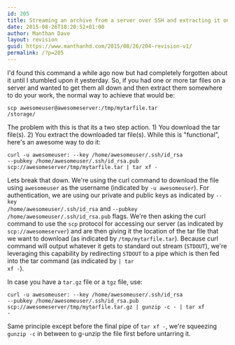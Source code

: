```yaml
---
id: 205
title: Streaming an archive from a server over SSH and extracting it on the fly
date: 2015-08-26T18:20:52+01:00
author: Manthan Dave
layout: revision
guid: https://www.manthanhd.com/2015/08/26/204-revision-v1/
permalink: /?p=205
---
```

I'd found this command a while ago now but had completely forgotten about it until I stumbled upon it yesterday. So, if you had one or more tar files on a server and wanted to get them all down and then extract them somewhere to do your work, the normal way to achieve that would be:

<code>scp awesomeuser@awesomeserver:/tmp/mytarfile.tar /storage/</code>

The problem with this is that its a two step action. 1) You download the tar file(s). 2) You extract the downloaded tar file(s). While this is "functional", here's an awesome way to do it:<!--more-->

<code>curl -u awesomeuser: --key /home/awesomeuser/.ssh/id_rsa --pubkey /home/awesomeuser/.ssh/id_rsa.pub scp://awesomeserver/tmp/mytarfile.tar | tar xf -</code>

Lets break that down. We're using the curl command to download the file using <code>awesomeuser</code> as the username (indicated by <code>-u awesomeuser</code>). For authentication, we are using our private and public keys as indicated by <code>--key /home/awesomeuser/.ssh/id_rsa</code> and <code>--pubkey /home/awesomeuser/.ssh/id_rsa.pub</code> flags. We're then asking the curl command to use the <code>scp</code> protocol for accessing our server (as indicated by <code>scp://awesomeserver</code>) and are then giving it the location of the tar file that we want to download (as indicated by <code>/tmp/mytarfile.tar</code>). Because curl command will output whatever it gets to standard out stream (<code>STDOUT</code>), we're leveraging this capability by redirecting <code>STDOUT</code> to a pipe which is then fed into the tar command (as indicated by <code>| tar xf -</code>).

In case you have a <code>tar.gz</code> file or a <code>tgz</code> file, use:

<code>curl -u awesomeuser: --key /home/awesomeuser/.ssh/id_rsa --pubkey /home/awesomeuser/.ssh/id_rsa.pub scp://awesomeserver/tmp/mytarfile.tar.gz | gunzip -c - | tar xf -</code>

Same principle except before the final pipe of <code>tar xf -</code>, we're squeezing <code>gunzip -c</code> in between to g-unzip the file first before untarring it.